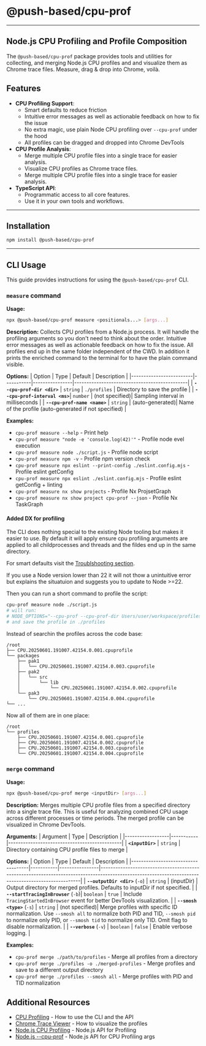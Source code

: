 # @push-based/cpu-prof

---

## Node.js CPU Profiling and Profile Composition

The `@push-based/cpu-prof` package provides tools and utilities for collecting, and merging Node.js CPU profiles and and visualize them as Chrome trace files.
Measure, drag & drop into Chrome, voilà.

## Features

- **CPU Profiling Support**:
  - Smart defaults to reduce friction
  - Intuitive error messages as well as actionable feedback on how to fix the issue
  - No extra magic, use plain Node CPU profiling over `--cpu-prof` under the hood
  - All profiles can be dragged and dropped into Chrome DevTools
- **CPU Profile Analysis**:
  - Merge multiple CPU profile files into a single trace for easier analysis.
  - Visualize CPU profiles as Chrome trace files.
  - Merge multiple CPU profile files into a single trace for easier analysis.
- **TypeScript API**:
  - Programmatic access to all core features.
  - Use it in your own tools and workflows.

---

## Installation

```bash
npm install @push-based/cpu-prof
```

---

## CLI Usage

This guide provides instructions for using the `@push-based/cpu-prof` CLI.

### `measure` command

**Usage:**

```bash
npx @push-based/cpu-prof measure <positionals...> [args...]
```

**Description:**
Collects CPU profiles from a Node.js process. It will handle the profiling arguments so you don't need to think about the order. Intuitive error messages as well as actionable feedback on how to fix the issue. All profiles end up in the same folder independent of the CWD.
In addition it prints the enriched command to the terminal for to have the plain command visible.

**Options:**
| Option | Type | Default | Description |
|-------------------------|-----------|----------------|----------------------------------------------|
| **`--cpu-prof-dir <dir>`** | `string` | `./profiles` | Directory to save the profile |
| **`--cpu-prof-interval <ms>`**| `number` | (not specified)| Sampling interval in milliseconds |
| **`--cpu-prof-name <name>`** | `string` | (auto-generated)| Name of the profile (auto-generated if not specified) |

**Examples:**

- `cpu-prof measure --help` - Print help
- `cpu-prof measure "node -e 'console.log(42)'"` - Profile node evel execution
- `cpu-prof measure node ./script.js` - Profile node script
- `cpu-prof measure npm -v` - Profile npm version check
- `cpu-prof measure npx eslint --print-config ./eslint.config.mjs` - Profile eslint getConfig
- `cpu-prof measure npx eslint ./eslint.config.mjs` - Profile eslint getConfig + linting
- `cpu-prof measure nx show projects` - Profile Nx ProjsetGraph
- `cpu-prof measure nx show project cpu-prof --json` - Profile Nx TaskGraph

#### Added DX for profiling

The CLI does nothing special to the existing Node tooling but makes it easier to use.
By default it will apply ensure cpu profiling arguments are applied to all childprocesses and threads and the fildes end up in the same directory.

For smart defaults visit the [Troublshooting section](./docs/cpu-profiling.md).

If you use a Node version lower than 22 it will not thow a unintuitive error but explains the situatuion and suggests you to update to Node >=22.

Then you can run a short command to profile the script:

```bash
cpu-prof measure node ./script.js
# will run:
# NODE_OPTIONS="--cpu-prof --cpu-prof-dir Users/user/workspace/profiles" node ./script.js
# and save the profile in ./profiles
```

Instead of searchin the profiles across the code base:

```text
/root
├── CPU.20250601.191007.42154.0.001.cpuprofile
└── packages
    ├── pak1
    │   └── CPU.20250601.191007.42154.0.003.cpuprofile
    ├── pak2
    │   └── src
    │       └── lib
    │           └── CPU.20250601.191007.42154.0.002.cpuprofile
    └── pak3
        └── CPU.20250601.191007.42154.0.004.cpuprofile
└── ...
```

Now all of them are in one place:

```text
/root
└── profiles
    ├── CPU.20250601.191007.42154.0.001.cpuprofile
    ├── CPU.20250601.191007.42154.0.002.cpuprofile
    ├── CPU.20250601.191007.42154.0.003.cpuprofile
    └── CPU.20250601.191007.42154.0.004.cpuprofile
```

### `merge` command

**Usage:**

```bash
npx @push-based/cpu-prof merge <inputDir> [args...]
```

**Description:**
Merges multiple CPU profile files from a specified directory into a single trace file. This is useful for analyzing combined CPU usage across different processes or time periods. The merged profile can be visualized in Chrome DevTools.

**Arguments:**
| Argument | Type | Description |
|------------------|-----------|----------------------------------------------|
| **`<inputDir>`** | `string` | Directory containing CPU profile files to merge |

**Options:**
| Option | Type | Default | Description |
|------------------------------------|-----------|----------------|----------------------------------------------------------------------------------------------------------------------------------------------------|
| **`--outputDir <dir>`** (`-o`) | `string` | (inputDir) | Output directory for merged profiles. Defaults to inputDir if not specified. |
| **`--startTracingInBrowser`** (`-b`)| `boolean` | `true` | Include `TracingStartedInBrowser` event for better DevTools visualization. |
| **`--smosh <type>`** (`-s`) | `string` | (not specified)| Merge profiles with specific ID normalization. Use `--smosh all` to normalize both PID and TID, `--smosh pid` to normalize only PID, or `--smosh tid` to normalize only TID. Omit flag to disable normalization. |
| **`--verbose`** (`-v`) | `boolean` | `false` | Enable verbose logging. |

**Examples:**

- `cpu-prof merge ./path/to/profiles` - Merge all profiles from a directory
- `cpu-prof merge ./profiles -o ./merged-profiles` - Merge profiles and save to a different output directory
- `cpu-prof merge ./profiles --smosh all` - Merge profiles with PID and TID normalization

## Additional Resources

- [CPU Profiling](./docs/cpu-profiling.md) - How to use the CLI and the API
- [Chrome Trace Viewer](https://ui.perfetto.dev/) - How to visualize the profiles
- [Node.js CPU Profiling](https://nodejs.org/api/perf_hooks.html#performanceprofiling) - Node.js API for Profiling
- [Node.js --cpu-prof](https://nodejs.org/docs/v22.16.0/api/cli.html#--cpu-prof) - Node.js API for CPU Profiling args

